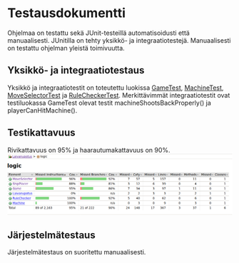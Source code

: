 # Testausdokumentti
Ohjelmaa on testattu sekä JUnit-testeillä automatisoidusti että manuaalisesti. JUnitilla on tehty yksikkö- ja integraatiotestejä. Manuaalisesti on testattu ohjelman yleistä toimivuutta.

## Yksikkö- ja integraatiotestaus
Yksikkö ja integraatiotestit on toteutettu luokissa [GameTest](https://github.com/mazantti/ot-harjoitustyo/blob/master/Laivanupotus/src/test/java/logic/GameTest.java), [MachineTest](https://github.com/mazantti/ot-harjoitustyo/blob/master/Laivanupotus/src/test/java/logic/MachineTest.java), [MoveSelectorTest](https://github.com/mazantti/ot-harjoitustyo/blob/master/Laivanupotus/src/test/java/logic/MoveSelectorTest.java) ja [RuleCheckerTest](https://github.com/mazantti/ot-harjoitustyo/blob/master/Laivanupotus/src/test/java/logic/RuleCheckerTest.java). Merkittävimmät integraatiotestit ovat testiluokassa GameTest olevat testit machineShootsBackProperly() ja playerCanHitMachine(). 


## Testikattavuus
Rivikattavuus on 95% ja haarautumakattavuus on 90%.
![](https://github.com/mazantti/ot-harjoitustyo/blob/master/dokumentaatio/testikattavuusraportti.png)
## Järjestelmätestaus
Järjestelmätestaus on suoritettu manuaalisesti.
